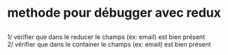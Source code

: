 # methode pour débugger avec redux
## 
1/ vérifier que dans le reducer le champs (ex: email) est bien présent
<br/>
2/ vérifier que dans le container le champs (ex: email) est bien présent
